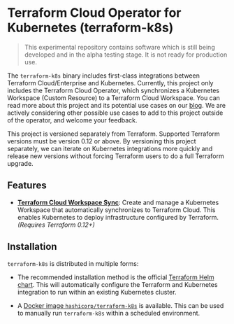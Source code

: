 # Terraform Cloud Operator for Kubernetes (terraform-k8s)

> This experimental repository contains software which is still being developed
> and in the alpha testing stage. It is not ready for production use.

The `terraform-k8s` binary includes first-class integrations between Terraform Cloud/Enterprise
and Kubernetes. Currently, this project only includes the Terraform Cloud
Operator, which synchronizes a Kubernetes Workspace (Custom Resource) to a
Terraform Cloud Workspace. You can read more about this project and its potential use cases on our [blog](https://www.hashicorp.com/blog/creating-workspaces-with-the-hashicorp-terraform-operator-for-kubernetes/).
We are actively considering other possible use cases to add to this project outside of the operator, and welcome your feedback. 

This project is versioned separately from Terraform. Supported Terraform
versions must be version 0.12 or above. By versioning this project separately, we
can iterate on Kubernetes integrations more quickly and release new versions
without forcing Terraform users to do a full Terraform upgrade.

## Features

  * [**Terraform Cloud Workspace Sync**](https://github.com/hashicorp/terraform-helm/blob/master/docs/workspace-sync.html.md): Create
    and manage a Kubernetes Workspace that automatically synchronizes to
    Terraform Cloud. This enables Kubernetes to deploy infrastructure configured
    by Terraform. _(Requires Terraform 0.12+)_

## Installation

`terraform-k8s` is distributed in multiple forms:

  * The recommended installation method is the official [Terraform Helm
    chart](https://github.com/hashicorp/terraform-helm). This will automatically
    configure the Terraform and Kubernetes integration to run within an existing
    Kubernetes cluster.

  * A [Docker image
    `hashicorp/terraform-k8s`](https://hub.docker.com/repository/docker/hashicorp/terraform-k8s)
    is available. This can be used to manually run `terraform-k8s` within a
    scheduled environment.

